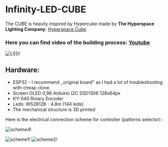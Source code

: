 # Infinity-LED-CUBE


The CUBE is heavily inspired by Hypercube made by **The Hyperspace Lighting Company**: [Hyperspace Cube](https://hyperspacelight.com/products/hypercube10)

### Here you can find video of the building process: [Youtube](https://www.youtube.com/watch?v=Ci29R1Xrb-4)
![LED!](https://github.com/mecharms/Infinity-LED-CUBE/blob/main/photos/ma.jpg)


## Hardware:
  - ESP32 - I recommend ,,original board" as I had a lot of troubleshooting with cheap clone.
   - Screen OLED 0,96 Arduino I2C SSD1306 128x64px
   - KY-040 Rotary Encoder
   - Leds: WS2812B - 4.8m (144 leds) 
- The mechanical structure is 3D printed

Here is the electrical connection scheme for controller (patterns selector) : 

![scheme4!](https://github.com/mecharms/Infinity-LED-CUBE/blob/main/photos/scheme4.png)

![scheme1!](https://github.com/mecharms/Infinity-LED-CUBE/blob/main/photos/cube-scheme1.jpg)
![scheme2!](https://github.com/mecharms/Infinity-LED-CUBE/blob/main/photos/cube-scheme2.jpg)
